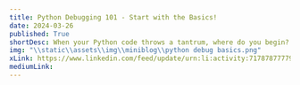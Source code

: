 ```yaml
---
title: Python Debugging 101 - Start with the Basics!  
date: 2024-03-26
published: True
shortDesc: When your Python code throws a tantrum, where do you begin? Simple things first! 
img: "\\static\\assets\\img\\miniblog\\python debug basics.png"
xLink: https://www.linkedin.com/feed/update/urn:li:activity:7178787777919037442?utm_source=share&utm_medium=member_desktop
mediumLink: 
---
```

